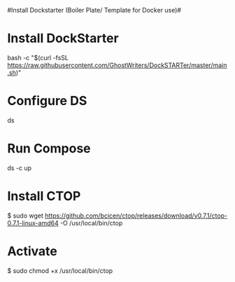 #Install Dockstarter (Boiler Plate/ Template for Docker use)#

# Install DockStarter #
bash -c "$(curl -fsSL https://raw.githubusercontent.com/GhostWriters/DockSTARTer/master/main.sh)"


# Configure DS #

ds

# Run Compose #
ds -c up


# Install CTOP #


$ sudo wget https://github.com/bcicen/ctop/releases/download/v0.7.1/ctop-0.7.1-linux-amd64  -O /usr/local/bin/ctop
# Activate #
$ sudo chmod +x /usr/local/bin/ctop
